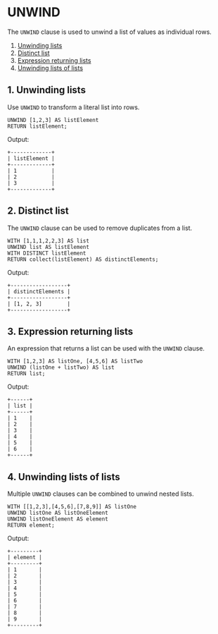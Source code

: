 # UNWIND

The `UNWIND` clause is used to unwind a list of values as individual rows.

1. [Unwinding lists](unwind.md#1-unwinding-lists)
2. [Distinct list](unwind.md#2-distinct-list)
3. [Expression returning lists](unwind.md#3-expression-returning-lists)
4. [Unwinding lists of lists](unwind.md#4-unwinding-lists-of-lists)

## 1. Unwinding lists

Use `UNWIND` to transform a literal list into rows.

```text
UNWIND [1,2,3] AS listElement 
RETURN listElement;
```

Output:

```text
+-------------+
| listElement |
+-------------+
| 1           |
| 2           |
| 3           |
+-------------+
```

## 2. Distinct list

The `UNWIND` clause can be used to remove duplicates from a list.

```text
WITH [1,1,1,2,2,3] AS list 
UNWIND list AS listElement
WITH DISTINCT listElement
RETURN collect(listElement) AS distinctElements;
```

Output:

```text
+------------------+
| distinctElements |
+------------------+
| [1, 2, 3]        |
+------------------+
```

## 3. Expression returning lists

An expression that returns a list can be used with the `UNWIND` clause.

```text
WITH [1,2,3] AS listOne, [4,5,6] AS listTwo 
UNWIND (listOne + listTwo) AS list
RETURN list;
```

Output:

```text
+------+
| list |
+------+
| 1    |
| 2    |
| 3    |
| 4    |
| 5    |
| 6    |
+------+
```

## 4. Unwinding lists of lists

Multiple `UNWIND` clauses can be combined to unwind nested lists.

```text
WITH [[1,2,3],[4,5,6],[7,8,9]] AS listOne
UNWIND listOne AS listOneElement
UNWIND listOneElement AS element
RETURN element;
```

Output:

```text
+---------+
| element |
+---------+
| 1       |
| 2       |
| 3       |
| 4       |
| 5       |
| 6       |
| 7       |
| 8       |
| 9       |
+---------+
```

